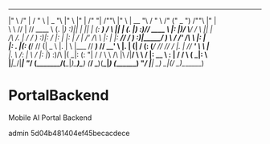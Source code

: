  ___      ___     ______    _______   __    ___       _______           __        __           _______    ______     _______  ___________   __      ___       
|"  \    /"  |   /    " \  |   _  "\ |" \  |"  |     /"     "|         /""\      |" \         |   __ "\  /    " \   /"      \("     _   ") /""\    |"  |      
 \   \  //   |  // ____  \ (. |_)  :)||  | ||  |    (: ______)        /    \     ||  |        (. |__) :)// ____  \ |:        |)__/  \\__/ /    \   ||  |      
 /\\  \/.    | /  /    ) :)|:     \/ |:  | |:  |     \/    |         /' /\  \    |:  |        |:  ____//  /    ) :)|_____/   )   \\_ /   /' /\  \  |:  |      
|: \.        |(: (____/ // (|  _  \\ |.  |  \  |___  // ___)_       //  __'  \   |.  |        (|  /   (: (____/ //  //      /    |.  |  //  __'  \  \  |___   
|.  \    /:  | \        /  |: |_)  :)/\  |\( \_|:  \(:      "|     /   /  \\  \  /\  |\      /|__/ \   \        /  |:  __   \    \:  | /   /  \\  \( \_|:  \  
|___|\__/|___|  \"_____/   (_______/(__\_|_)\_______)\_______)    (___/    \___)(__\_|_)    (_______)   \"_____/   |__|  \___)    \__|(___/    \___)\_______) 

# PortalBackend
Mobile AI Portal Backend

admin 5d04b481404ef45becacdece
